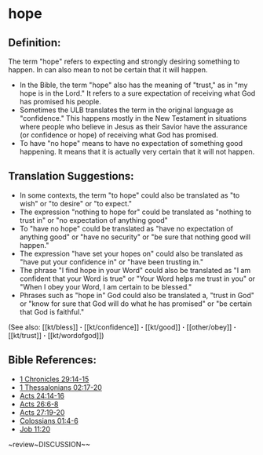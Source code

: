 # hope #

## Definition: ##

The term "hope" refers to expecting and strongly desiring something to happen. In can also mean to not be certain that it will happen. 

* In the Bible, the term "hope" also has the meaning of "trust," as in "my hope is in the Lord." It refers to a sure expectation of receiving what God has promised his people. 
* Sometimes the ULB translates the term in the original language as "confidence." This happens mostly in the New Testament in situations where people who believe in Jesus as their Savior have the assurance (or confidence or hope) of receiving what God has promised.
* To have "no hope" means to have no expectation of something good happening. It means that it is actually very certain that it will not happen.

## Translation Suggestions: ##

* In some contexts, the term "to hope" could also be translated as "to wish" or "to desire" or "to expect."
* The expression "nothing to hope for" could be translated as "nothing to trust in" or "no expectation of anything good"
* To "have no hope" could be translated as "have no expectation of anything good" or "have no security" or "be sure that nothing good will happen."
* The expression "have set your hopes on" could also be translated as "have put your confidence in" or "have been trusting in."
* The phrase "I find hope in your Word" could also be translated as "I am confident that your Word is true" or "Your Word helps me trust in you" or "When I obey your Word, I am certain to be blessed."
* Phrases such as "hope in" God could also be translated a, "trust in God" or "know for sure that God will do what he has promised" or "be certain that God is faithful."

(See also: [[kt/bless]] **·** [[kt/confidence]] **·** [[kt/good]] **·** [[other/obey]] **·** [[kt/trust]] **·** [[kt/wordofgod]])

## Bible References: ##

* [1 Chronicles 29:14-15](en/tn/1ch/help/29/14)
* [1 Thessalonians 02:17-20](en/tn/1th/help/02/17)
* [Acts 24:14-16](en/tn/act/help/24/14)
* [Acts 26:6-8](en/tn/act/help/26/06)
* [Acts 27:19-20](en/tn/act/help/27/19)
* [Colossians 01:4-6](en/tn/col/help/01/04)
* [Job 11:20](en/tn/job/help/11/20)

~review~DISCUSSION~~
